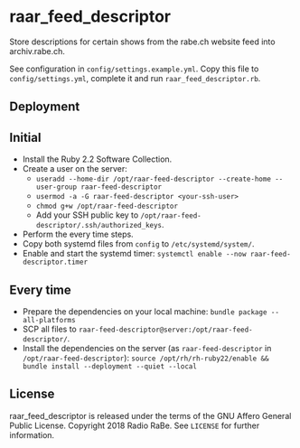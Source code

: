 # raar_feed_descriptor

Store descriptions for certain shows from the rabe.ch website feed into archiv.rabe.ch.

See configuration in `config/settings.example.yml`. Copy this file to `config/settings.yml`, complete it and run `raar_feed_descriptor.rb`.


## Deployment

## Initial

* Install the Ruby 2.2 Software Collection.
* Create a user on the server:
  * `useradd --home-dir /opt/raar-feed-descriptor --create-home --user-group raar-feed-descriptor`
  * `usermod -a -G raar-feed-descriptor <your-ssh-user>`
  * `chmod g+w /opt/raar-feed-descriptor`
  * Add your SSH public key to `/opt/raar-feed-descriptor/.ssh/authorized_keys`.
* Perform the every time steps.
* Copy both systemd files from `config` to `/etc/systemd/system/`.
* Enable and start the systemd timer: `systemctl enable --now raar-feed-descriptor.timer`

## Every time

* Prepare the dependencies on your local machine: `bundle package --all-platforms`
* SCP all files to `raar-feed-descriptor@server:/opt/raar-feed-descriptor/`.
* Install the dependencies on the server (as `raar-feed-descriptor` in `/opt/raar-feed-descriptor`):
  `source /opt/rh/rh-ruby22/enable && bundle install --deployment --quiet --local`


## License

raar_feed_descriptor is released under the terms of the GNU Affero General Public License.
Copyright 2018 Radio RaBe.
See `LICENSE` for further information.
